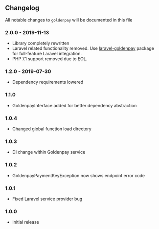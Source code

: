 ## Changelog

All notable changes to `goldenpay` will be documented in this file

### 2.0.0 - 2019-11-13
- Library completely rewritten
- Laravel related functionality removed.
Use [laravel-goldenpay](https://github.com/orkhanahmadov/laravel-goldenpay) package for full-feature Laravel integration.
- PHP 7.1 support removed due to EOL.

### 1.2.0 - 2019-07-30
- Dependency requirements lowered

### 1.1.0
- GoldenpayInterface added for better dependency abstraction

### 1.0.4
- Changed global function load directory

### 1.0.3
- DI change within Goldenpay service

### 1.0.2
- GoldenpayPaymentKeyException now shows endpoint error code

### 1.0.1
- Fixed Laravel service provider bug

### 1.0.0
- Initial release
